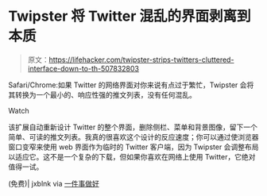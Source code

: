 # Twipster 将 Twitter 混乱的界面剥离到本质

> 原文：<https://lifehacker.com/twipster-strips-twitters-cluttered-interface-down-to-th-507832803>

Safari/Chrome:如果 Twitter 的网络界面对你来说有点过于繁忙，Twipster 会将其转换为一个最小的、响应性强的推文列表，没有任何混乱。

Watch

该扩展自动重新设计 Twitter 的整个界面，删除侧栏、菜单和背景图像，留下一个简单、可读的推文列表。我真的很喜欢这个设计的反应速度；你可以通过使浏览器窗口变窄来使用 web 界面作为临时的 Twitter 客户端，因为 Twipster 会调整布局以适应它。这不是一个复杂的下载，但如果你喜欢在网络上使用 Twitter，它绝对值得一试。

(免费)| jxblnk via [一件事做好](http://onethingwell.org/post/49012473733/twipster)
